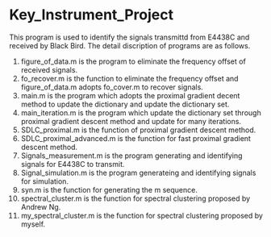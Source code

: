 # Key_Instrument_Project
This program is used to identify the signals transmittd from E4438C and received by Black Bird.
The detail discription of programs are as follows.
1. figure_of_data.m is the program to eliminate the frequency offset of received signals.
2. fo_recover.m is the function to eliminate the frequency offset and figure_of_data.m adopts fo_cover.m to recover signals.
3. main.m is the program which adopts the proximal gradient decent method to update the dictionary and update the dictionary set.
4. main_iteration.m is the program which update the dictionary set through proximal gradient descent method and update for many iterations.
5. SDLC_proximal.m is the function of proximal gradient descent method.
6. SDLC_proximal_advanced.m is the function for fast proximal gradient descent method.
7. Signals_measurement.m is the program generating and identifying signals for E4438C to transmit.
8. Signal_simulation.m is the program generateing and identifying signals for simulation.
9. syn.m is the function for generating the m sequence.
10. spectral_cluster.m is the function for spectral clustering proposed by Andrew Ng.
11. my_spectral_cluster.m is the function for spectral clustering proposed by myself.
